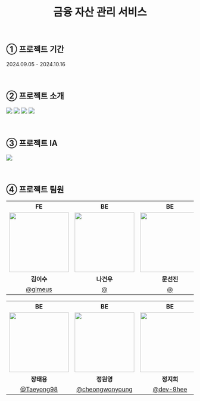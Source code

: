 <div align="center">
<h1>
금융 자산 관리 서비스
</h1>
<!-- <img src=""/> -->
</div>

⠀
⠀
## ① 프로젝트 기간
2024.09.05 - 2024.10.16

⠀
⠀
## ② 프로젝트 소개
<img src="https://github.com/user-attachments/assets/944b2e9d-6f77-4a4d-97b8-d64583b1066b"/>
<img src="https://github.com/user-attachments/assets/21893212-f5ea-4054-97c7-9b2588ea88f7"/>
<img src="https://github.com/user-attachments/assets/2fc3b34b-bed3-45b6-9232-4cde0ff614ba"/>
<img src="https://github.com/user-attachments/assets/08baa4f3-08da-47f4-a5c9-b82eec08703c"/>

⠀
⠀
## ③ 프로젝트 IA
<img src="https://github.com/user-attachments/assets/a6205f84-9081-48c9-9824-1b874f55f7a4"/>

⠀
⠀
## ④ 프로젝트 팀원
<div align="center">
<table>
  <tr>
    <th align="center">FE</th>
    <th align="center">BE</th>
    <th align="center">BE</th>
  </tr>
  <tr>
    <td align="center"><img src="https://github.com/gimeus.png?s=100" width="160"></td>
    <td align="center"><img src="https://via.placeholder.com/100x100.png?text=%20" width="160"></td>
    <td align="center"><img src="https://via.placeholder.com/100x100.png?text=%20" width="160"></td>
  </tr>
  <tr>
    <td align="center"><b>김이수</b></td>
    <td align="center"><b>나건우</b></td>
    <td align="center"><b>문선진</b></td>
  </tr>
  <tr>
    <td align="center"><a href="https://github.com/gimeus" target="_blank">@gimeus</a></td>
    <td align="center"><a href="https://github.com/Kimsiwan30" target="_blank">@</a></td>
    <td align="center"><a href="https://github.com" target="_blank">@</a></td>
  </tr>
</table>
  <table>
      <tr>
    <th align="center">BE</th>
    <th align="center">BE</th>
    <th align="center">BE</th>
  </tr>
  <tr>
    <td align="center"><img src="https://github.com/Taeyong98.png?s=100" width="160"></td>
    <td align="center"><img src="https://github.com/cheongwonyoung.png?s=100" width="160"></td>
    <td align="center"><img src="https://github.com/dev-9hee.png?s=100" width="160"></td>
  </tr>
  <tr>
    <td align="center"><b>장태용</b></td>
    <td align="center"><b>정원영</b></td>
    <td align="center"><b>정지희</b></td>
  </tr>
  <tr>
    <td align="center"><a href="https://github.com/Taeyong98" target="_blank">@Taeyong98</a></td>
    <td align="center"><a href="https://github.com/cheongwonyoung" target="_blank">@cheongwonyoung</a></td>
    <td align="center"><a href="https://github.com/dev-9hee" target="_blank">@dev-9hee</a></td>
  </tr>
    </table>
</div>
